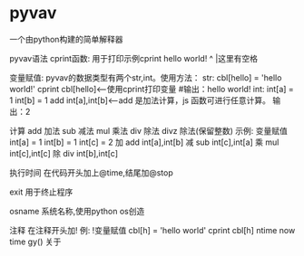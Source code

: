 # pyvav
一个由python构建的简单解释器

pyvav语法
cprint函数:
  用于打印示例cprint hello world!
                   ^
                   |这里有空格

变量赋值:
  pyvav的数据类型有两个str,int。使用方法：
  str:
    cbl[hello] = 'hello world!'
    cprint cbl[hello]<--使用cprint打印变量
    #输出：hello world!
  int:
    int[a] = 1
    int[b] = 1
    add int[a],int[b]<--add 是加法计算，js 函数可进行任意计算。
    输出：2

计算
  add 加法
  sub 减法
  mul 乘法
  div 除法
  divz 除法(保留整数)
  示例:
      变量赋值
      int[a] = 1
      int[b] = 1
      int[c] = 2
      加
      add int[a],int[b]
      减
      sub int[c],int[a]
      乘
      mul int[c],int[c]
      除
      div int[b],int[c]

执行时间
  在代码开头加上@time,结尾加@stop

exit
  用于终止程序

osname
  系统名称,使用python os创造

注释
  在注释开头加!
  例:
    !变量赋值
    cbl[h] = 'hello world'
    cprint cbl[h]
ntime
  now time
gy()
  关于
